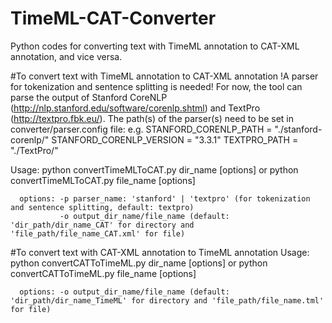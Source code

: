 TimeML-CAT-Converter
====================

Python codes for converting text with TimeML annotation to CAT-XML annotation, and vice versa.

#To convert text with TimeML annotation to CAT-XML annotation
!A parser for tokenization and sentence splitting is needed!
For now, the tool can parse the output of Stanford CoreNLP (http://nlp.stanford.edu/software/corenlp.shtml) and TextPro (http://textpro.fbk.eu/).
The path(s) of the parser(s) need to be set in converter/parser.config file:
e.g. STANFORD_CORENLP_PATH = "./stanford-corenlp/"
     STANFORD_CORENLP_VERSION = "3.3.1"
     TEXTPRO_PATH = "./TextPro/"

Usage:
      python convertTimeMLToCAT.py dir_name [options]
   or python convertTimeMLToCAT.py file_name [options]

      options: -p parser_name: 'stanford' | 'textpro' (for tokenization and sentence splitting, default: textpro)
               -o output_dir_name/file_name (default: 'dir_path/dir_name_CAT' for directory and 'file_path/file_name_CAT.xml' for file)
             
#To convert text with CAT-XML annotation to TimeML annotation
Usage:
      python convertCATToTimeML.py dir_name [options]
   or python convertCATToTimeML.py file_name [options]

      options: -o output_dir_name/file_name (default: 'dir_path/dir_name_TimeML' for directory and 'file_path/file_name.tml' for file)
      
